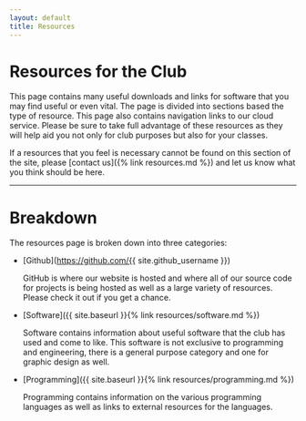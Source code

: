 ```yaml
---
layout: default
title: Resources
---
```


# Resources for the Club

This page contains many useful downloads and links for software that you may
find useful or even vital. The page is divided into sections based the type of
resource. This page also contains navigation links to our cloud service. Please
be sure to take full advantage of these resources as they will help aid you not
only for club purposes but also for your classes.

If a resources that you feel is necessary cannot be found on this section of the
site, please [contact us]({% link resources.md %}) and let us know what you
think should be here.

----

# Breakdown

The resources page is broken down into three categories:

* [Github](https://github.com/{{ site.github_username }})

  GitHub is where our website is hosted and where all of our source code for
  projects is being hosted as well as a large variety of resources. Please check
  it out if you get a chance.

* [Software]({{ site.baseurl }}{% link resources/software.md %})

  Software contains information about useful software that the club has used and
  come to like. This software is not exclusive to programming and engineering,
  there is a general purpose category and one for graphic design as well.

* [Programming]({{ site.baseurl }}{% link resources/programming.md %})

  Programming contains information on the various programming languages as well
  as links to external resources for the languages.
